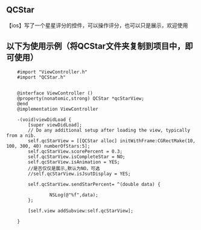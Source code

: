 ## QCStar
【ios】写了一个星星评分的控件，可以操作评分，也可以只是展示，欢迎使用
## 以下为使用示例（将QCStar文件夹复制到项目中，即可使用）

        #import "ViewController.h"
        #import "QCStar.h"


        @interface ViewController ()
        @property(nonatomic,strong) QCStar *qcStarView;
        @end
        @implementation ViewController

        -(void)viewDidLoad {
            [super viewDidLoad];
            // Do any additional setup after loading the view, typically from a nib.
            self.qcStarView = [[QCStar alloc] initWithFrame:CGRectMake(10, 100, 300, 40) numberOfStars:5];
            self.qcStarView.scorePercent = 0.3;
            self.qcStarView.isCompleteStar = NO;
            self.qcStarView.isAnimation = YES;
            //是否仅仅是展示,默认为NO，可选
            //self.qcStarView.isJsutDisplay = YES;
    
            self.qcStarView.sendStarPercent= ^(double data) {
        
                    NSLog(@"%f",data);
            };
    
            [self.view addSubview:self.qcStarView];

        }

